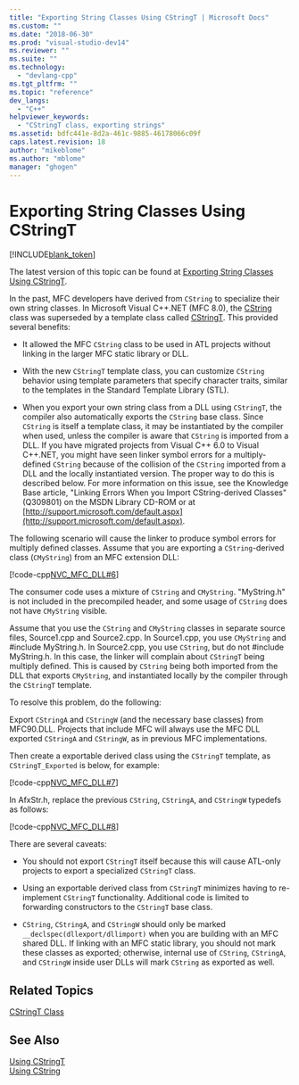 ```yaml
---
title: "Exporting String Classes Using CStringT | Microsoft Docs"
ms.custom: ""
ms.date: "2018-06-30"
ms.prod: "visual-studio-dev14"
ms.reviewer: ""
ms.suite: ""
ms.technology: 
  - "devlang-cpp"
ms.tgt_pltfrm: ""
ms.topic: "reference"
dev_langs: 
  - "C++"
helpviewer_keywords: 
  - "CStringT class, exporting strings"
ms.assetid: bdfc441e-8d2a-461c-9885-46178066c09f
caps.latest.revision: 18
author: "mikeblome"
ms.author: "mblome"
manager: "ghogen"
---
```

# Exporting String Classes Using CStringT
[!INCLUDE[blank_token](../includes/blank-token.md)]

The latest version of this topic can be found at [Exporting String Classes Using CStringT](https://docs.microsoft.com/cpp/atl-mfc-shared/exporting-string-classes-using-cstringt).  
  
  
In the past, MFC developers have derived from `CString` to specialize their own string classes. In Microsoft Visual C++.NET (MFC 8.0), the [CString](../atl-mfc-shared/using-cstring.md) class was superseded by a template class called [CStringT](../atl-mfc-shared/reference/cstringt-class.md). This provided several benefits:  
  
-   It allowed the MFC `CString` class to be used in ATL projects without linking in the larger MFC static library or DLL.  
  
-   With the new `CStringT` template class, you can customize `CString` behavior using template parameters that specify character traits, similar to the templates in the Standard Template Library (STL).  
  
-   When you export your own string class from a DLL using `CStringT`, the compiler also automatically exports the `CString` base class. Since `CString` is itself a template class, it may be instantiated by the compiler when used, unless the compiler is aware that `CString` is imported from a DLL. If you have migrated projects from Visual C++ 6.0 to Visual C++.NET, you might have seen linker symbol errors for a multiply-defined `CString` because of the collision of the `CString` imported from a DLL and the locally instantiated version. The proper way to do this is described below. For more information on this issue, see the Knowledge Base article, "Linking Errors When you Import CString-derived Classes" (Q309801) on the MSDN Library CD-ROM or at [http://support.microsoft.com/default.aspx](http://support.microsoft.com/default.aspx).  
  
 The following scenario will cause the linker to produce symbol errors for multiply defined classes. Assume that you are exporting a `CString`-derived class (`CMyString`) from an MFC extension DLL:  
  
 [!code-cpp[NVC_MFC_DLL#6](../snippets/cpp/VS_Snippets_Cpp/NVC_MFC_DLL/Cpp/NVC_MFC_DLL.cpp#6)]  
  
 The consumer code uses a mixture of `CString` and `CMyString`. "MyString.h" is not included in the precompiled header, and some usage of `CString` does not have `CMyString` visible.  
  
 Assume that you use the `CString` and `CMyString` classes in separate source files, Source1.cpp and Source2.cpp. In Source1.cpp, you use `CMyString` and #include MyString.h. In Source2.cpp, you use `CString`, but do not #include MyString.h. In this case, the linker will complain about `CStringT` being multiply defined. This is caused by `CString` being both imported from the DLL that exports `CMyString`, and instantiated locally by the compiler through the `CStringT` template.  
  
 To resolve this problem, do the following:  
  
 Export `CStringA` and `CStringW` (and the necessary base classes) from MFC90.DLL. Projects that include MFC will always use the MFC DLL exported `CStringA` and `CStringW`, as in previous MFC implementations.  
  
 Then create a exportable derived class using the `CStringT` template, as `CStringT_Exported` is below, for example:  
  
 [!code-cpp[NVC_MFC_DLL#7](../snippets/cpp/VS_Snippets_Cpp/NVC_MFC_DLL/Cpp/NVC_MFC_DLL.cpp#7)]  
  
 In AfxStr.h, replace the previous `CString`, `CStringA`, and `CStringW` typedefs as follows:  
  
 [!code-cpp[NVC_MFC_DLL#8](../snippets/cpp/VS_Snippets_Cpp/NVC_MFC_DLL/Cpp/NVC_MFC_DLL.cpp#8)]  
  
 There are several caveats:  
  
-   You should not export `CStringT` itself because this will cause ATL-only projects to export a specialized `CStringT` class.  
  
-   Using an exportable derived class from `CStringT` minimizes having to re-implement `CStringT` functionality. Additional code is limited to forwarding constructors to the `CStringT` base class.  
  
-   `CString`, `CStringA`, and `CStringW` should only be marked `__declspec(dllexport/dllimport)` when you are building with an MFC shared DLL. If linking with an MFC static library, you should not mark these classes as exported; otherwise, internal use of `CString`, `CStringA`, and `CStringW` inside user DLLs will mark `CString` as exported as well.  
  
## Related Topics  
 [CStringT Class](../atl-mfc-shared/reference/cstringt-class.md)  
  
## See Also  
 [Using CStringT](../atl-mfc-shared/using-cstringt.md)   
 [Using CString](../atl-mfc-shared/using-cstring.md)





